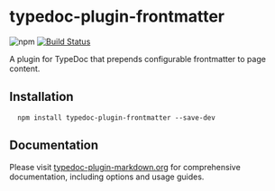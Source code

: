 # typedoc-plugin-frontmatter

![npm](https://img.shields.io/npm/v/typedoc-plugin-frontmatter%2Fnext?&logo=npm) [![Build Status](https://github.com/tgreyuk/typedoc-plugin-markdown/actions/workflows/ci.yml/badge.svg?branch=next)](https://github.com/tgreyuk/typedoc-plugin-markdown/actions/workflows/ci.yml)

A plugin for TypeDoc that prepends configurable frontmatter to page content.

## Installation

```shell
  npm install typedoc-plugin-frontmatter --save-dev
  ```

## Documentation

Please visit [typedoc-plugin-markdown.org](https://typedoc-plugin-markdown.org/plugins/frontmatter) for comprehensive documentation, including options and usage guides.